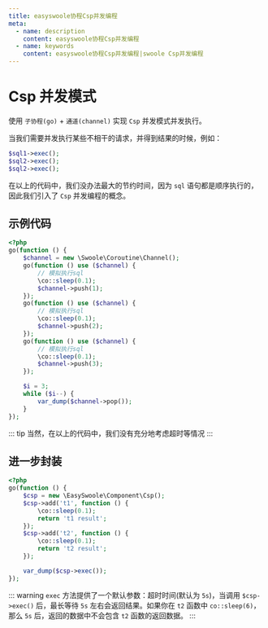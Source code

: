```yaml
---
title: easyswoole协程Csp并发编程
meta:
  - name: description
    content: easyswoole协程Csp并发编程
  - name: keywords
    content: easyswoole协程Csp并发编程|swoole Csp并发编程
---
```


# Csp 并发模式

使用 `子协程(go)` + `通道(channel)` 实现 `Csp` 并发模式并发执行。

当我们需要并发执行某些不相干的请求，并得到结果的时候，例如：

```php
$sql1->exec();
$sql2->exec();
$sql2->exec();
```

在以上的代码中，我们没办法最大的节约时间，因为 `sql` 语句都是顺序执行的，因此我们引入了 `Csp` 并发编程的概念。

## 示例代码

```php
<?php
go(function () {
    $channel = new \Swoole\Coroutine\Channel();
    go(function () use ($channel) {
        // 模拟执行sql
        \co::sleep(0.1);
        $channel->push(1);
    });
    go(function () use ($channel) {
        // 模拟执行sql
        \co::sleep(0.1);
        $channel->push(2);
    });
    go(function () use ($channel) {
        // 模拟执行sql
        \co::sleep(0.1);
        $channel->push(3);
    });

    $i = 3;
    while ($i--) {
        var_dump($channel->pop());
    }
});
```

::: tip
  当然，在以上的代码中，我们没有充分地考虑超时等情况
:::

## 进一步封装

```php
<?php
go(function () {
    $csp = new \EasySwoole\Component\Csp();
    $csp->add('t1', function () {
        \co::sleep(0.1);
        return 't1 result';
    });
    $csp->add('t2', function () {
        \co::sleep(0.1);
        return 't2 result';
    });

    var_dump($csp->exec());
});
```

::: warning 
  `exec` 方法提供了一个默认参数：超时时间(默认为 `5s`)，当调用 `$csp->exec()` 后，最长等待 `5s` 左右会返回结果。如果你在 `t2` 函数中 `co::sleep(6)`，那么 `5s` 后，返回的数据中不会包含 `t2` 函数的返回数据。
:::
